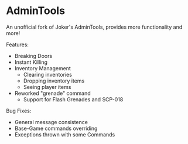 # AdminTools

An unofficial fork of Joker's AdminTools, provides more functionality and more!

Features:
- Breaking Doors
- Instant Killing
- Inventory Management
  - Clearing inventories
  - Dropping inventory items
  - Seeing player items
- Reworked "grenade" command
  - Support for Flash Grenades and SCP-018

Bug Fixes:
- General message consistence
- Base-Game commands overriding
- Exceptions thrown with some Commands
